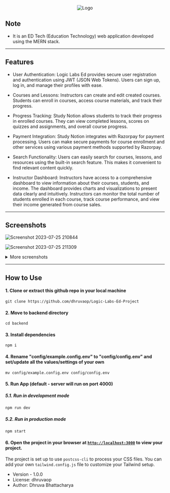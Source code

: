
<p align="center">
  <img src="https://github.com/dhruvaop/Logic-Labs-Ed-Project/assets/71749153/67ea0dbb-078d-4080-939d-7fbc6d155107" alt="Logo">
</p>


## Note

- It is an ED Tech (Education Technology) web application developed using the MERN stack.

***
## Features

* User Authentication: Logic Labs Ed provides secure user registration and authentication using JWT (JSON Web Tokens). Users can sign up, log in, and manage their 
  profiles with ease.
  
* Courses and Lessons: Instructors can create and edit created courses. Students can enroll in courses, access course materials, and track their progress.

* Progress Tracking: Study Notion allows students to track their progress in enrolled courses. They can view completed lessons, scores on quizzes and 
  assignments, and overall course progress.
  
* Payment Integration: Study Notion integrates with Razorpay for payment processing. Users can make secure payments for course enrollment and other services 
  using various payment methods supported by Razorpay.
  
* Search Functionality: Users can easily search for courses, lessons, and resources using the built-in search feature. This makes it convenient to find relevant 
  content quickly.
  
* Instructor Dashboard: Instructors have access to a comprehensive dashboard to view information about their courses, students, and income. The 
 dashboard provides charts and visualizations to present data clearly and intuitively. Instructors can monitor the total number of students enrolled in 
 each course, track course performance, and view their income generated from course sales.


***
## Screenshots
![Screenshot 2023-07-25 210844](https://github.com/dhruvaop/Logic-Labs-Ed-Project/assets/71749153/74a19fe3-2965-4115-ab5a-3c74cd8a39c8)

![Screenshot 2023-07-25 211309](https://github.com/dhruvaop/Logic-Labs-Ed-Project/assets/71749153/d5ac6fe3-987f-48ae-af1f-360a27a24a59)
<details>
  
  <summary>More screenshots</summary>
  
![Screenshot 2023-07-25 211451](https://github.com/dhruvaop/Logic-Labs-Ed-Project/assets/71749153/5363112f-d8f5-4e68-b682-ed23e7a5213f)

</details>


***

## How to Use

#### 1. Clone or extract this github repo in your local machine

```
git clone https://github.com/dhruvaop/Logic-Labs-Ed-Project
```

#### 2. Move to backend directory

```
cd backend
```

#### 3. Install dependencies

```
npm i
```

#### 4. Rename "config/example.config.env" to "config/config.env" and set/update all the values/settings of your own

```
mv config/example.config.env config/config.env
```

#### 5. Run App (default - server will run on port 4000)

##### 5.1. Run in development mode

```
npm run dev
```

##### 5.2. Run in production mode

```
npm start
```

#### 6. Open the project in your browser at [`http://localhost:3000`](http://localhost:3000) to view your project.

The project is set up to use `postcss-cli` to process your CSS files. You can add your own `tailwind.config.js` file to customize your Tailwind setup.

- Version - 1.0.0
- License: dhruvaop
- Author: Dhruva Bhattacharya
